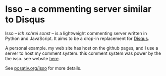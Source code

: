 Isso – a commenting server similar to Disqus
============================================

Isso – *Ich schrei sonst* – is a lightweight commenting server written in
Python and JavaScript. It aims to be a drop-in replacement for
[Disqus](http://disqus.com).

A personal example. my web site has host on the github pages, and I use a
server to host my comment system. this comment system was power by the the
isso. see website [here]["example site"].

See [posativ.org/isso](http://posativ.org/isso/) for more details.

["example site"]: http://smileboywtu.github.io/
